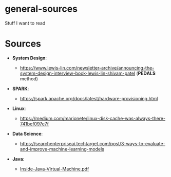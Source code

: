 # general-sources
Stuff I want to read

# Sources

- **System Design**:  
  - https://www.lewis-lin.com/newsletter-archive/announcing-the-system-design-interview-book-lewis-lin-shivam-patel (**PEDALS** method)

- **SPARK**:  
  - https://spark.apache.org/docs/latest/hardware-provisioning.html

- **Linux**:  
  - https://medium.com/marionete/linux-disk-cache-was-always-there-741bef097e7f

- **Data Science**:  
  - https://searchenterpriseai.techtarget.com/post/3-ways-to-evaluate-and-improve-machine-learning-models

- **Java**:  
  -  [Inside-Java-Virtual-Machine.pdf](https://github.com/TheCodeCache/general-sources/files/7613497/Inside-Java-Virtual-Machine.pdf)
